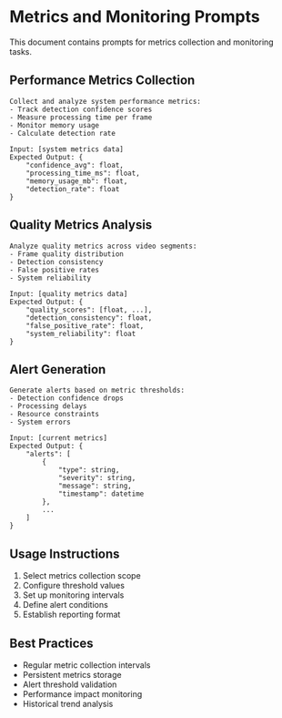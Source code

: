 # Metrics and Monitoring Prompts

This document contains prompts for metrics collection and monitoring tasks.

## Performance Metrics Collection

```prompt
Collect and analyze system performance metrics:
- Track detection confidence scores
- Measure processing time per frame
- Monitor memory usage
- Calculate detection rate

Input: [system metrics data]
Expected Output: {
    "confidence_avg": float,
    "processing_time_ms": float,
    "memory_usage_mb": float,
    "detection_rate": float
}
```

## Quality Metrics Analysis

```prompt
Analyze quality metrics across video segments:
- Frame quality distribution
- Detection consistency
- False positive rates
- System reliability

Input: [quality metrics data]
Expected Output: {
    "quality_scores": [float, ...],
    "detection_consistency": float,
    "false_positive_rate": float,
    "system_reliability": float
}
```

## Alert Generation

```prompt
Generate alerts based on metric thresholds:
- Detection confidence drops
- Processing delays
- Resource constraints
- System errors

Input: [current metrics]
Expected Output: {
    "alerts": [
        {
            "type": string,
            "severity": string,
            "message": string,
            "timestamp": datetime
        },
        ...
    ]
}
```

## Usage Instructions

1. Select metrics collection scope
2. Configure threshold values
3. Set up monitoring intervals
4. Define alert conditions
5. Establish reporting format

## Best Practices

- Regular metric collection intervals
- Persistent metrics storage
- Alert threshold validation
- Performance impact monitoring
- Historical trend analysis 